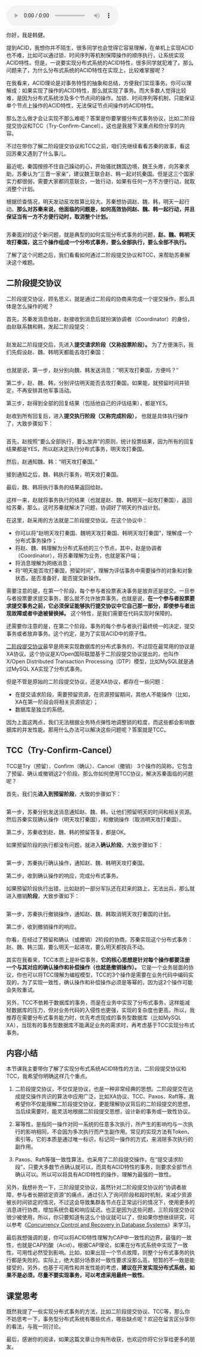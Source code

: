<audio title="03 _ ACID理论：CAP的酸，追求一致性" src="https://static001.geekbang.org/resource/audio/eb/a3/ebf6ca5cbc3256cd7a3da5a3469c69a3.mp3" controls="controls"></audio> 
<p>你好，我是韩健。</p><p>提到ACID，我想你并不陌生，很多同学也会觉得它容易理解，在单机上实现ACID也不难，比如可以通过锁、时间序列等机制保障操作的顺序执行，让系统实现ACID特性。但是，一说要实现分布式系统的ACID特性，很多同学就犯难了。那么问题来了，为什么分布式系统的ACID特性在实现上，比较难掌握呢？</p><p>在我看来，ACID理论是对事务特性的抽象和总结，方便我们实现事务。你可以理解成：如果实现了操作的ACID特性，那么就实现了事务。而大多数人觉得比较难，是因为分布式系统涉及多个节点间的操作。加锁、时间序列等机制，只能保证单个节点上操作的ACID特性，无法保证节点间操作的ACID特性。</p><p>那么怎么做才会让实现不那么难呢？答案是你要掌握分布式事务协议，比如二阶段提交协议和TCC（Try-Confirm-Cancel）。这也是我接下来重点和你分享的内容。</p><p>不过在带你了解二阶段提交协议和TCC之前，咱们先继续看看苏秦的故事，看这回苏秦又遇到了什么事儿。</p><p>最近呢，秦国按捺不住自己躁动的心，开始骚扰魏国边境，魏王头疼，向苏秦求助，苏秦认为“三晋一家亲”，建议魏王联合赵、韩一起对抗秦国。但是这三个国家实力都很弱，需要大家都同意联合，一致行动，如果有任何一方不方便行动，就取消整个计划。</p><!-- [[[read_end]]] --><p>根据侦查情况，明天发动反攻胜算比较大。苏秦想协调赵、魏、韩，明天一起行动。<strong>那么对苏秦来说，他面临的问题是，如何高效协同赵、魏、韩一起行动，并且保证当有一方不方便行动时，取消整个计划。</strong></p><p><img src="https://static001.geekbang.org/resource/image/09/55/0951213850cbf7a9f6db1d99511bd455.jpg" alt=""></p><p>苏秦面对的这个新问题，就是典型的如何实现分布式事务的问题，<strong>赵、魏、韩明天攻打秦国，这三个操作组成一个分布式事务，要么全部执行，要么全部不执行。</strong></p><p>了解了这个问题之后，我们看看如何通过二阶段提交协议和TCC，来帮助苏秦解决这个难题。</p><h2>二阶段提交协议</h2><p>二阶段提交协议，顾名思义，就是通过二阶段的协商来完成一个提交操作，那么具体是怎么操作的呢？</p><p>首先，苏秦发消息给赵，赵接收到消息后就扮演协调者（Coordinator）的身份，由赵联系魏和韩，发起二阶段提交：</p><p><img src="https://static001.geekbang.org/resource/image/c4/2b/c43a3bffad5dee2d4f465df3fc22c52b.jpg" alt=""></p><p>赵发起二阶段提交后，先进入<strong>提交请求阶段（又称投票阶段）。</strong> 为了方便演示，我们先假设赵、魏、韩明天都能去攻打秦国：</p><p><img src="https://static001.geekbang.org/resource/image/72/af/72f1414c2d4f2e7a66b8dd246165a8af.jpg" alt=""></p><p>也就是说，第一步，赵分别向魏、韩发送消息：“明天攻打秦国，方便吗？”</p><p>第二步，赵、魏、韩，分别评估明天能否去攻打秦国，如果能，就预留时间并锁定，不再安排其他军事活动。</p><p>第三步，赵得到全部的回复结果（包括他自己的评估结果），都是YES。</p><p>赵收到所有回复后，进入<strong>提交执行阶段（又称完成阶段），</strong> 也就是具体执行操作了，大致步骤如下：</p><p><img src="https://static001.geekbang.org/resource/image/f5/dc/f5deb827fd03e10106ed6b6839f1d7dc.jpg" alt=""></p><p>首先，赵按照“要么全部执行，要么放弃”的原则，统计投票结果，因为所有的回复结果都是YES，所以赵决定执行分布式事务，明天攻打秦国。</p><p>然后，赵通知魏、韩：“明天攻打秦国。”</p><p>接到通知之后，魏、韩执行事务，明天攻打秦国。</p><p>最后，魏、韩将执行事务的结果返回给赵。</p><p>这样一来，赵就将事务执行的结果（也就是赵、魏、韩明天一起攻打秦国），返回给苏秦，那么，这时苏秦就解决了问题，协调好了明天的作战计划。</p><p>在这里，赵采用的方法就是二阶段提交协议。在这个协议中：</p><ul>
<li>你可以将“赵明天攻打秦国、魏明天攻打秦国、韩明天攻打秦国”，理解成一个分布式事务操作；</li>
<li>将赵、魏、韩理解为分布式系统的三个节点，其中，赵是协调者（Coordinator），将苏秦理解为业务，也就是客户端；</li>
<li>将消息理解为网络消息；</li>
<li>将“明天能否攻打秦国，预留时间”，理解为评估事务中需要操作的对象和对象状态，是否准备好，能否提交新操作。</li>
</ul><p>需要注意的是，在第一个阶段，每个参与者投票表决事务是放弃还是提交。一旦参与者投票要求提交事务，那么就不允许放弃事务。也就是说，<strong>在一个参与者投票要求提交事务之前，它必须保证能够执行提交协议中它自己那一部分，即使参与者出现故障或者中途被替换掉。</strong> 这个特性，是我们需要在代码实现时保障的。</p><p>还需要你注意的是，在第二个阶段，事务的每个参与者执行最终统一的决定，提交事务或者放弃事务。这个约定，是为了实现ACID中的原子性。</p><p><a href="https://courses.cs.washington.edu/courses/cse551/09au/papers/CSE550BHG-Ch7.pdf">二阶段提交协议</a>最早是用来实现数据库的分布式事务的，不过现在最常用的协议是XA协议。这个协议是X/Open国际联盟基于二阶段提交协议提出的，也叫作X/Open Distributed Transaction Processing（DTP）模型，比如MySQL就是通过MySQL XA实现了分布式事务。</p><p>但是不管是原始的二阶段提交协议，还是XA协议，都存在一些问题：</p><ul>
<li>在提交请求阶段，需要预留资源，在资源预留期间，其他人不能操作（比如，XA在第一阶段会将相关资源锁定）；</li>
<li>数据库是独立的系统。</li>
</ul><p>因为上面这两点，我们无法根据业务特点弹性地调整锁的粒度，而这些都会影响数据库的并发性能。那用什么办法可以解决这些问题呢？答案就是TCC。</p><h2>TCC（Try-Confirm-Cancel）</h2><p>TCC是Try（预留）、Confirm（确认）、Cancel（撤销） 3个操作的简称，它包含了预留、确认或撤销这2个阶段。那么你如何使用TCC协议，解决苏秦面临的问题呢？</p><p>首先，我们先<strong>进入到预留阶段</strong>，大致的步骤如下：</p><p><img src="https://static001.geekbang.org/resource/image/84/e2/84a56f9ef977e4bc10424f34e59140e2.jpg" alt=""></p><p>第一步，苏秦分别发送消息通知赵、魏、韩，让他们预留明天的时间和相关资源。然后苏秦实现确认操作（明天攻打秦国），和撤销操作（取消明天攻打秦国）。</p><p>第二步，苏秦收到赵、魏、韩的预留答复，都是OK。</p><p>如果预留阶段的执行都没有问题，就进入<strong>确认阶段</strong>，大致步骤如下：</p><p><img src="https://static001.geekbang.org/resource/image/28/db/28d109d73b31eb750912c55e795af1db.jpg" alt=""></p><p>第一步，苏秦执行确认操作，通知赵、魏、韩明天攻打秦国。</p><p>第二步，收到确认操作的响应，完成分布式事务。</p><p>如果预留阶段执行出错，比如赵的一部分军队还在赶来的路上，无法出兵，那么就进入撤销<strong>阶段</strong>，大致步骤如下：</p><p><img src="https://static001.geekbang.org/resource/image/b1/8a/b10a640509628053bacb0897c741608a.jpg" alt=""></p><p>第一步，苏秦执行撤销操作，通知赵、魏、韩取消明天攻打秦国的计划。</p><p>第二步，收到撤销操作的响应。</p><p>你看，在经过了预留和确认（或撤销）2阶段的协商，苏秦实现这个分布式事务：赵、魏、韩三国，要么明天一起进攻，要么明天都按兵不动。</p><p>其实在我看来，TCC本质上是补偿事务，<strong>它的核心思想是针对每个操作都要注册一个与其对应的确认操作和补偿操作（也就是撤销操作）。</strong> 它是一个业务层面的协议，你也可以将TCC理解为编程模型，TCC的3个操作是需要在业务代码中编码实现的，为了实现一致性，确认操作和补偿操作必须是等幂的，因为这2个操作可能会失败重试。</p><p>另外，TCC不依赖于数据库的事务，而是在业务中实现了分布式事务，这样能减轻数据库的压力，但对业务代码的入侵性也更强，实现的复杂度也更高。所以，我推荐在需要分布式事务能力时，优先考虑现成的事务型数据库（比如MySQL XA），当现有的事务型数据库不能满足业务的需求时，再考虑基于TCC实现分布式事务。</p><h2>内容小结</h2><p>本节课我主要带你了解了实现分布式系统ACID特性的方法，二阶段提交协议和TCC，我希望你明确这样几个重点。</p><ol>
<li>
<p>二阶段提交协议，不仅仅是协议，也是一种非常经典的思想。二阶段提交在达成提交操作共识的算法中应用广泛，比如XA协议、TCC、Paxos、Raft等。我希望你不仅能理解二阶段提交协议，更能理解协议背后的二阶段提交的思想，当后续需要时，能灵活地根据二阶段提交思想，设计新的事务或一致性协议。</p>
</li>
<li>
<p>幂等性，是指同一操作对同一系统的任意多次执行，所产生的影响均与一次执行的影响相同，不会因为多次执行而产生副作用。常见的实现方法有Token、索引等。它的本质是通过唯一标识，标记同一操作的方式，来消除多次执行的副作用。</p>
</li>
<li>
<p>Paxos、Raft等强一致性算法，也采用了二阶段提交操作，在“提交请求阶段”，只要大多数节点确认就可以，而具有ACID特性的事务，则要求全部节点确认可以。所以可以将具有ACID特性的操作，理解为最强的一致性。</p>
</li>
</ol><p>另外，我想补充一下，三阶段提交协议，虽然针对二阶段提交协议的“协调者故障，参与者长期锁定资源”的痛点，通过引入了询问阶段和超时机制，来减少资源被长时间锁定的情况，不过这会导致集群各节点在正常运行的情况下，使用更多的消息进行协商，增加系统负载和响应延迟。也正是因为这些问题，三阶段提交协议很少被使用，所以，你只要知道有这么个协议就可以了，但如果你想继续研究，可以参考《<a href="https://courses.cs.washington.edu/courses/cse551/09au/papers/CSE550BHG-Ch7.pdf">Concurrency Control and Recovery in Database Systems</a>》来学习。</p><p>最后我想强调的是，你可以将ACID特性理解为CAP中一致性的边界，最强的一致性，也就是CAP的酸（Acid）。根据CAP理论，如果在分布式系统中实现了一致性，可用性必然受到影响。比如，如果出现一个节点故障，则整个分布式事务的执行都是失败的。实际上，绝大部分场景对一致性要求没那么高，短暂的不一致是能接受的，另外，也基于可用性和并发性能的考虑，<strong>建议在开发实现分布式系统，如果不是必须，尽量不要实现事务，可以考虑采用最终一致性</strong>。</p><h2>课堂思考</h2><p>既然我提了一些实现分布式事务的方法，比如二阶段提交协议、TCC等，那么你不妨思考一下，事务型分布式系统有哪些优点，哪些缺点呢？欢迎在留言区分享你的看法，与我一同讨论。</p><p>最后，感谢你的阅读，如果这篇文章让你有所收获，也欢迎你将它分享给更多的朋友。</p>